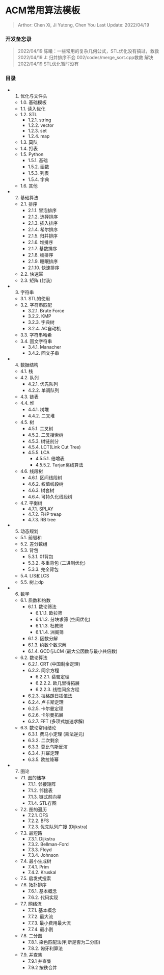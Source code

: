 # ACM常用算法模板
> Arthor: Chen Xi, Ji Yutong, Chen You
> Last Update: 2022/04/19

### 开发备忘录

> 2022/04/19 陈曦：一些常用的复杂几何公式，STL优化没有搞过，救救
> 2022/04/19 J: 归并排序不会 002/codes/merge_sort.cpp救救  解决
> 2022/04/19 STL优化暂时没有
### 目录

<!-- Index Start -->

+ 1. 优化与文件头
    - 1.0. 基础模板
    - 1.1. 读入优化
    - 1.2. STL
        * 1.2.1. string
        * 1.2.2. vector
        * 1.2.3. set
        * 1.2.4. map
    - 1.3. 莫队
    - 1.4. 打表
    - 1.5. Python
        * 1.5.1. 基础
        * 1.5.2. 函数
        * 1.5.3. 列表
        * 1.5.4. 字典 
    - 1.6. 其他
+ 2. 基础算法
    - 2.1. 排序
        * 2.1.1. 冒泡排序
        * 2.1.2. 选择排序
        * 2.1.3. 插入排序
        * 2.1.4. 希尔排序
        * 2.1.5. 归并排序
        * 2.1.6. 堆排序
        * 2.1.7. 基数排序
        * 2.1.8. 桶排序
        * 2.1.9. 睡眠排序 
        * 2.1.10. 快速排序
    - 2.2. 快速幂 
    - 2.3. 矩阵 (封装)
+ 3. 字符串
    - 3.1. STL的使用
    - 3.2. 字符串匹配
        * 3.2.1. Brute Force
        * 3.2.2. KMP
        * 3.2.3. 字典树
        * 3.2.4. AC自动机
    - 3.3. 字符串哈希
    - 3.4. 回文字符串
        * 3.4.1. Manacher
        * 3.4.2. 回文子串 
+ 4. 数据结构
    - 4.1. 栈
    - 4.2. 队列
        * 4.2.1. 优先队列
        * 4.2.2. 单调队列
    - 4.3. 链表
    - 4.4. 堆
        * 4.4.1. 树堆
        * 4.4.2. 二叉堆
    - 4.5. 树
        * 4.5.1. 二叉树
        * 4.5.2. 二叉搜索树
        * 4.5.3. 树链剖分
        * 4.5.4. LCT(Link Cut Tree)
        * 4.5.5. LCA
            + 4.5.5.1. 倍增表
            + 4.5.5.2. Tarjan离线算法
    - 4.6. 线段树
        * 4.6.1. 区间线段树
        * 4.6.2. 权值线段树
        * 4.6.3. 树套树
        * 4.6.4. 可持久化线段树
    - 4.7. 平衡树
        * 4.7.1. SPLAY
        * 4.7.2. FHP treap
        * 4.7.3. RB tree   
+ 5. 动态规划
    - 5.1. 前缀和
    - 5.2. 差分数组
    - 5.3. 背包
        * 5.3.1. 01背包
        * 5.3.2. 多重背包 (二进制优化)
        * 5.3.3. 完全背包  
    - 5.4. LIS和LCS
    - 5.5. 树上dp
+ 6. 数学
    - 6.1. 质数和约数
        * 6.1.1. 数论筛法
            + 6.1.1.1. 欧拉筛
            + 6.1.1.2. 分块求筛 (空间优化)
            + 6.1.1.3. 杜教筛
            + 6.1.1.4. 洲阁筛
        * 6.1.2. 因数分解
        * 6.1.3. 约数个数求解
        * 6.1.4. GCD与LCM (最大公因数与最小共倍数)
    - 6.2. 数论算法
        * 6.2.1. CRT (中国剩余定理)
        * 6.2.2. 同余方程
            + 6.2.2.1. 裴蜀定理
            + 6.2.2.2. 欧几里得拓展
            + 6.2.2.3. 线性同余方程
        * 6.2.3. 拉格朗日插值法
        * 6.2.4. 卢卡斯定理
        * 6.2.5. 卡尔曼定理
        * 6.2.6. 卡尔曼拓展
        * 6.2.7. FFT (多项式加速求解)
    - 6.3. 数论常用结论
        * 6.3.1. 费马小定理 (乘法逆元)
        * 6.3.2. 二次剩余
        * 6.3.3. 莫比乌斯反演
        * 6.3.4. 升幂定理 
        * 6.3.5. 欧拉降幂
+ 7. 图论
    - 7.1. 图的储存
        * 7.1.1. 邻接矩阵
        * 7.1.2. 邻接表
        * 7.1.3. 链式前向星
        * 7.1.4. STL存图
    - 7.2. 图的遍历
        * 7.2.1. DFS
        * 7.2.2. BFS
        * 7.2.3. 优先队列广搜 (Dijkstra)
    - 7.3. 最短路
        * 7.3.1. Dijkstra
        * 7.3.2. Bellman-Ford
        * 7.3.3. Floyd
        * 7.3.4. Johnson
    - 7.4. 最小生成树
        * 7.4.1. Prim
        * 7.4.2. Kruskal
    - 7.5. 启发式搜索
    - 7.6. 拓扑排序
        * 7.6.1. 基本概念
        * 7.6.2. 代码实现
    - 7.7. 网络流
        * 7.7.1. 基本概念
        * 7.7.2. 最大流
        * 7.7.3. 最小费用最大流
        * 7.7.4. 最小割
    - 7.8. 二分图
        * 7.8.1. 染色匹配法(判断是否为二分图)
        * 7.8.2. 匈牙利算法
    - 7.9. 并查集
        * 7.9.1 并查集
        * 7.9.2 按秩合并

<!-- Index End -->
